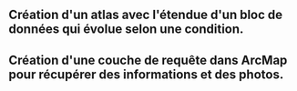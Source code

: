 ## Création d'un atlas avec l'étendue d'un bloc de données qui évolue selon une condition.

## Création d'une couche de requête dans ArcMap pour récupérer des informations et des photos.